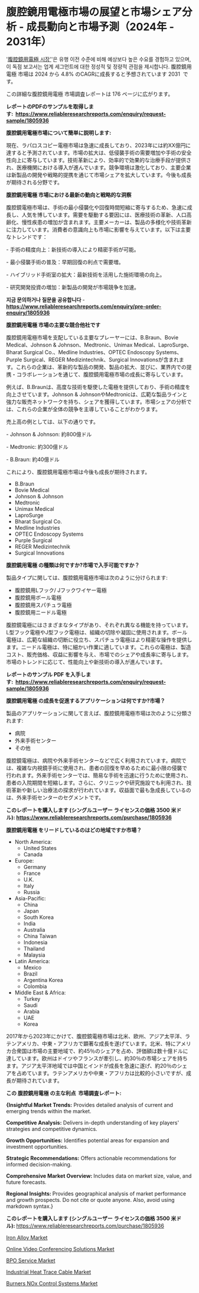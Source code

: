 <p><h1>腹腔鏡用電極市場の展望と市場シェア分析 - 成長動向と市場予測（2024年 - 2031年）</h1></p><p>'<a href="https://www.reliableresearchreports.com/laparoscopic-electrodes-r1805936?utm_campaign=110&utm_medium=36&utm_source=Github&utm_content=ia&utm_term=30102024&utm_id=laparoscopic-electrodes">腹腔鏡用電極 시장'</a>'은 유행 이전 수준에 비해 예상보다 높은 수요를 경험하고 있으며, 이 독점 보고서는 업계 세그먼트에 대한 정성적 및 정량적 관점을 제시합니다. 腹腔鏡用電極 市場は 2024 から 4.8% のCAGRに成長すると予想されています 2031&nbsp; です。</p>
<p>この詳細な腹腔鏡用電極 市場調査レポートは 176 ページに広がります。</p>
<p><strong>レポートのPDFのサンプルを取得します</strong><strong>:&nbsp;&nbsp;<a href="https://www.reliableresearchreports.com/enquiry/request-sample/1805936?utm_campaign=110&utm_medium=36&utm_source=Github&utm_content=ia&utm_term=30102024&utm_id=laparoscopic-electrodes">https://www.reliableresearchreports.com/enquiry/request-sample/1805936</a></strong></p>
<p><strong>腹腔鏡用電極市場について簡単に説明します:</strong></p>
<p><p>現在、ラパロスコピー電極市場は急速に成長しており、2023年には約XX億円に達すると予測されています。市場の拡大は、低侵襲手術の需要増加や手術の安全性向上に寄与しています。技術革新により、効率的で効果的な治療手段が提供され、医療機関における導入が進んでいます。競争環境は激化しており、主要企業は新製品の開発や戦略的提携を通じて市場シェアを拡大しています。今後も成長が期待される分野です。</p></p>
<p><strong>腹腔鏡用電極 市場における最新の動向と戦略的な洞察</strong></p>
<p><p>腹腔鏡電極市場は、手術の最小侵襲化や回復時間短縮に寄与するため、急速に成長し、人気を博しています。需要を駆動する要因には、医療技術の革新、人口高齢化、慢性疾患の増加が含まれます。主要メーカーは、製品の多様化や技術革新に注力しています。消費者の意識向上も市場に影響を与えています。以下は主要なトレンドです：</p><p>- 手術の精度向上：新技術の導入により精密手術が可能。</p><p>- 最小侵襲手術の普及：早期回復の利点で需要増。</p><p>- ハイブリッド手術室の拡大：最新技術を活用した施術環境の向上。</p><p>- 研究開発投資の増加：新製品の開発が市場競争を加速。</p></p>
<p><strong>지금 문의하거나 질문을 공유합니다</strong><strong>&nbsp;</strong>-<strong><a href="https://www.reliableresearchreports.com/enquiry/pre-order-enquiry/1805936?utm_campaign=110&utm_medium=36&utm_source=Github&utm_content=ia&utm_term=30102024&utm_id=laparoscopic-electrodes">https://www.reliableresearchreports.com/enquiry/pre-order-enquiry/1805936</a></strong></p>
<p><strong>腹腔鏡用電極 市場の主要な競合他社です</strong></p>
<p><p>腹腔鏡用電極市場を支配している主要なプレーヤーには、B.Braun、Bovie Medical、Johnson & Johnson、Medtronic、Unimax Medical、LaproSurge、Bharat Surgical Co.、Medline Industries、OPTEC Endoscopy Systems、Purple Surgical、REGER Medizintechnik、Surgical Innovationsが含まれます。これらの企業は、革新的な製品の開発、製品の拡大、並びに、業界内での提携・コラボレーションを通じて、腹腔鏡用電極市場の成長に寄与しています。</p><p>例えば、B.Braunは、高度な技術を駆使した電極を提供しており、手術の精度を向上させています。Johnson & JohnsonやMedtronicは、広範な製品ラインと強力な販売ネットワークを持ち、シェアを獲得しています。市場シェアの分析では、これらの企業が全体の競争を主導していることがわかります。</p><p>売上高の例としては、以下の通りです。</p><p>- Johnson & Johnson: 約800億ドル</p><p>- Medtronic: 約300億ドル</p><p>- B.Braun: 約40億ドル</p><p>これにより、腹腔鏡用電極市場は今後も成長が期待されます。</p></p>
<p><ul><li>B.Braun</li><li>Bovie Medical</li><li>Johnson & Johnson</li><li>Medtronic</li><li>Unimax Medical</li><li>LaproSurge</li><li>Bharat Surgical Co.</li><li>Medline Industries</li><li>OPTEC Endoscopy Systems</li><li>Purple Surgical</li><li>REGER Medizintechnik</li><li>Surgical Innovations</li></ul></p>
<p><strong>腹腔鏡用電極 の種類は何ですか?市場で入手可能ですか？</strong></p>
<p>製品タイプに関しては、腹腔鏡用電極市場は次のように分けられます:</p>
<p><ul><li>腹腔鏡用Lフック/ Jフックワイヤー電極</li><li>腹腔鏡用ボール電極</li><li>腹腔鏡用スパチュラ電極</li><li>腹腔鏡用ニードル電極</li></ul></p>
<p><p>腹腔鏡電極にはさまざまなタイプがあり、それぞれ異なる機能を持っています。L型フック電極やJ型フック電極は、組織の切除や凝固に使用されます。ボール電極は、広範な組織の切断に役立ち、スパチュラ電極はより精密な操作を提供します。ニードル電極は、特に細かい作業に適しています。これらの電極は、製造コスト、販売価格、収益に影響を与え、市場でのシェアや成長率に寄与します。市場のトレンドに応じて、性能向上や新技術の導入が進んでいます。</p></p>
<p><strong>レポートのサンプル PDF を入手します:&nbsp;</strong><strong>&nbsp;<a href="https://www.reliableresearchreports.com/enquiry/request-sample/1805936?utm_campaign=110&utm_medium=36&utm_source=Github&utm_content=ia&utm_term=30102024&utm_id=laparoscopic-electrodes">https://www.reliableresearchreports.com/enquiry/request-sample/1805936</a></strong></p>
<p><strong>腹腔鏡用電極 の成長を促進するアプリケーションは何ですか?市場？</strong></p>
<p>製品のアプリケーションに関して言えば、腹腔鏡用電極市場は次のように分類されます:</p>
<p><ul><li>病院</li><li>外来手術センター</li><li>その他</li></ul></p>
<p><p>腹腔鏡電極は、病院や外来手術センターなどで広く利用されています。病院では、複雑な内視鏡手術に使用され、患者の回復を早めるために最小限の侵襲で行われます。外来手術センターでは、簡易な手術を迅速に行うために使用され、患者の入院期間を短縮します。さらに、クリニックや研究施設でも利用され、技術革新や新しい治療法の探求が行われています。収益面で最も急成長しているのは、外来手術センターのセグメントです。</p></p>
<p><strong>このレポートを購入します (シングルユーザー ライセンスの価格 3500 米ドル):</strong><strong>&nbsp;<a href="https://www.reliableresearchreports.com/purchase/1805936?utm_campaign=110&utm_medium=36&utm_source=Github&utm_content=ia&utm_term=30102024&utm_id=laparoscopic-electrodes">https://www.reliableresearchreports.com/purchase/1805936</a></strong></p>
<p><strong>腹腔鏡用電極 をリードしているのはどの地域ですか市場？</strong></p>
<p><ul>
    <li>
        North America:
        <ul>
            <li>United States</li>
            <li>Canada</li>
        </ul>
    </li>
    <li>
        Europe:
        <ul>
            <li>Germany</li>
            <li>France</li>
            <li>U.K.</li>
            <li>Italy</li>
            <li>Russia</li>
        </ul>
    </li>
    <li>
        Asia-Pacific:
        <ul>
            <li>China</li>
            <li>Japan</li>
            <li>South Korea</li>
            <li>India</li>
            <li>Australia</li>
            <li>China Taiwan</li>
            <li>Indonesia</li>
            <li>Thailand</li>
            <li>Malaysia</li>
        </ul>
    </li>
    <li>
        Latin America:
        <ul>
            <li>Mexico</li>
            <li>Brazil</li>
            <li>Argentina Korea</li>
            <li>Colombia</li>
        </ul>
    </li>
    <li>
        Middle East & Africa:
        <ul>
            <li>Turkey</li>
            <li>Saudi</li>
            <li>Arabia</li>
            <li>UAE</li>
            <li>Korea</li>
        </ul>
    </li>
    </ul></p>
<p><p>2017年から2023年にかけて、腹腔鏡電極市場は北米、欧州、アジア太平洋、ラテンアメリカ、中東・アフリカで顕著な成長を遂げています。北米、特にアメリカ合衆国は市場の主要地域で、約45％のシェアを占め、評価額は数十億ドルに達しています。欧州はドイツやフランスが牽引し、約30％の市場シェアを持ちます。アジア太平洋地域では中国とインドが成長を急速に遂げ、約20％のシェアを占めています。ラテンアメリカや中東・アフリカは比較的小さいですが、成長が期待されています。</p></p>
<p><strong>この 腹腔鏡用電極 の主な利点&nbsp; 市場調査レポート:</strong></p>
<p><strong>{Insightful Market Trends:</strong> Provides detailed analysis of current and emerging trends within the market.</p>
<p><strong>Competitive Analysis:</strong> Delivers in-depth understanding of key players' strategies and competitive dynamics.</p>
<p><strong>Growth Opportunities:</strong> Identifies potential areas for expansion and investment opportunities.</p>
<p><strong>Strategic Recommendations:</strong> Offers actionable recommendations for informed decision-making.</p>
<p><strong>Comprehensive Market Overview: </strong>Includes data on market size, value, and future forecasts.</p>
<p><strong>Regional Insights: </strong>Provides geographical analysis of market performance and growth prospects. Do not cite or quote anyone. Also, avoid using markdown syntax.}</p>
<p><strong>このレポートを購入します (シングルユーザー ライセンスの価格 3500 米ドル):&nbsp;</strong><a href="https://www.reliableresearchreports.com/purchase/1805936?utm_campaign=110&utm_medium=36&utm_source=Github&utm_content=ia&utm_term=30102024&utm_id=laparoscopic-electrodes">https://www.reliableresearchreports.com/purchase/1805936</a></p>
<p><p><a href="https://www.linkedin.com/pulse/global-iron-alloy-market-trends-innovations-forward-looking-zac4c?utm_campaign=110&utm_medium=36&utm_source=Github&utm_content=ia&utm_term=30102024&utm_id=laparoscopic-electrodes">Iron Alloy Market</a></p><p><a href="https://www.linkedin.com/pulse/online-video-conferencing-solutions-market-matrix-jhz3e?utm_campaign=110&utm_medium=36&utm_source=Github&utm_content=ia&utm_term=30102024&utm_id=laparoscopic-electrodes">Online Video Conferencing Solutions Market</a></p><p><a href="https://github.com/HeatherFernandez476/Market-Research-Report-List-1/blob/main/bpo-service-market.md?utm_campaign=110&utm_medium=36&utm_source=Github&utm_content=ia&utm_term=30102024&utm_id=laparoscopic-electrodes">BPO Service Market</a></p><p><a href="https://medium.com/@luerasqetaraj8/the-industrial-heat-trace-cable-market-insights-report-offers-an-in-depth-and-thorough-analysis-40118e31d4d2?utm_campaign=110&utm_medium=36&utm_source=Github&utm_content=ia&utm_term=30102024&utm_id=laparoscopic-electrodes">Industrial Heat Trace Cable Market</a></p><p><a href="https://issuu.com/reportprime-2/docs/burners-nox-control-systems-market-_4b024cb85b850f?utm_campaign=110&utm_medium=36&utm_source=Github&utm_content=ia&utm_term=30102024&utm_id=laparoscopic-electrodes">Burners NOx Control Systems Market</a></p></p>
<p>&nbsp;</p>